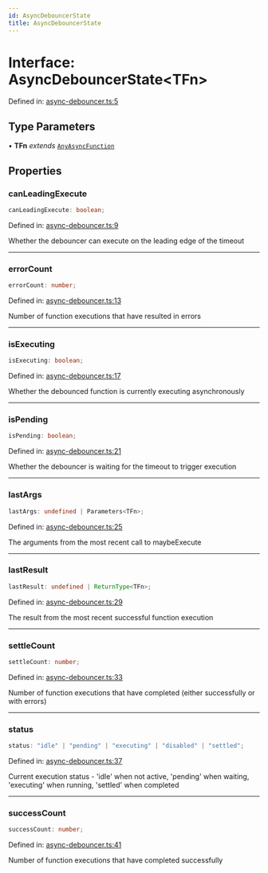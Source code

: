 ```yaml
---
id: AsyncDebouncerState
title: AsyncDebouncerState
---
```


<!-- DO NOT EDIT: this page is autogenerated from the type comments -->

# Interface: AsyncDebouncerState\<TFn\>

Defined in: [async-debouncer.ts:5](https://github.com/TanStack/pacer/blob/main/packages/pacer/src/async-debouncer.ts#L5)

## Type Parameters

• **TFn** *extends* [`AnyAsyncFunction`](../../type-aliases/anyasyncfunction.md)

## Properties

### canLeadingExecute

```ts
canLeadingExecute: boolean;
```

Defined in: [async-debouncer.ts:9](https://github.com/TanStack/pacer/blob/main/packages/pacer/src/async-debouncer.ts#L9)

Whether the debouncer can execute on the leading edge of the timeout

***

### errorCount

```ts
errorCount: number;
```

Defined in: [async-debouncer.ts:13](https://github.com/TanStack/pacer/blob/main/packages/pacer/src/async-debouncer.ts#L13)

Number of function executions that have resulted in errors

***

### isExecuting

```ts
isExecuting: boolean;
```

Defined in: [async-debouncer.ts:17](https://github.com/TanStack/pacer/blob/main/packages/pacer/src/async-debouncer.ts#L17)

Whether the debounced function is currently executing asynchronously

***

### isPending

```ts
isPending: boolean;
```

Defined in: [async-debouncer.ts:21](https://github.com/TanStack/pacer/blob/main/packages/pacer/src/async-debouncer.ts#L21)

Whether the debouncer is waiting for the timeout to trigger execution

***

### lastArgs

```ts
lastArgs: undefined | Parameters<TFn>;
```

Defined in: [async-debouncer.ts:25](https://github.com/TanStack/pacer/blob/main/packages/pacer/src/async-debouncer.ts#L25)

The arguments from the most recent call to maybeExecute

***

### lastResult

```ts
lastResult: undefined | ReturnType<TFn>;
```

Defined in: [async-debouncer.ts:29](https://github.com/TanStack/pacer/blob/main/packages/pacer/src/async-debouncer.ts#L29)

The result from the most recent successful function execution

***

### settleCount

```ts
settleCount: number;
```

Defined in: [async-debouncer.ts:33](https://github.com/TanStack/pacer/blob/main/packages/pacer/src/async-debouncer.ts#L33)

Number of function executions that have completed (either successfully or with errors)

***

### status

```ts
status: "idle" | "pending" | "executing" | "disabled" | "settled";
```

Defined in: [async-debouncer.ts:37](https://github.com/TanStack/pacer/blob/main/packages/pacer/src/async-debouncer.ts#L37)

Current execution status - 'idle' when not active, 'pending' when waiting, 'executing' when running, 'settled' when completed

***

### successCount

```ts
successCount: number;
```

Defined in: [async-debouncer.ts:41](https://github.com/TanStack/pacer/blob/main/packages/pacer/src/async-debouncer.ts#L41)

Number of function executions that have completed successfully
